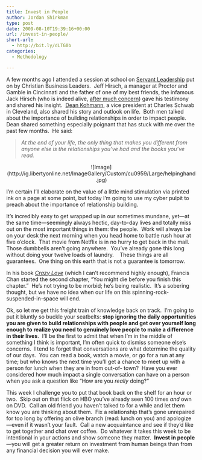 ```yaml
---
title: Invest in People
author: Jordan Shirkman
type: post
date: 2009-08-10T19:39:16+00:00
url: /invest-in-people/
short-url:
  - http://bit.ly/dLTG0b
categories:
  - Methodology

---
```

A few months ago I attended a session at school on [Servant Leadership](http://en.wikipedia.org/wiki/Servant_leadership) put on by Christian Business Leaders.  Jeff Hirsch, a manager at Proctor and Gamble in Cincinnati and the father of one of my best friends, the infamous Jack Hirsch (who is indeed alive, [after much concern](http://geesilverman.blogspot.com/2009/08/its-been-one-week.html)) gave his testimony and shared his insight.  [Dean Kohmann](http://www.aboutschwab.com/press/experts/kohmann.html), a vice president at Charles Schwab in Cleveland, also shared his story and outlook on life.  Both men talked about the importance of building relationships in order to impact people.  Dean shared something especially poignant that has stuck with me over the past few months.  He said:

> _At the end of your life, the only thing that makes you different from anyone else is the relationships you’ve had and the books you’ve read._

<p style="text-align:center;">
  ![Image](http://ig.libertyonline.net/ImageGallery/Custom/cu0959/Large/helpinghand.jpg)
</p>

I’m certain I’ll elaborate on the value of a little mind stimulation via printed ink on a page at some point, but today I’m going to use my cyber pulpit to preach about the importance of relationship building.

It’s incredibly easy to get wrapped up in our sometimes mundane, yet—at the same time—seemingly always hectic, day-to-day lives and totally miss out on the most important things in them: the people.  Work will always be on your desk the next morning when you head home to battle rush hour at five o’clock.  That movie from Netflix is in no hurry to get back in the mail.  Those dumbbells aren’t going anywhere.  You’ve already gone this long without doing your twelve loads of laundry.    These things are all guarantees.  One thing on this earth that is not a guarantee is tomorrow.

In his book _[Crazy Love](http://www.crazylovebook.com/)_ (which I can’t recommend highly enough), Francis Chan started the second chapter, “You might die before you finish this chapter.”  He’s not trying to be morbid; he’s being realistic.  It’s a sobering thought, but we have no idea when our life on this spinning-rock-suspended-in-space will end.

Ok, so let me get this freight train of knowledge back on track.  I’m going to put it bluntly so buckle your seatbelts: **stop ignoring the daily opportunities you are given to build relationships with people and get over yourself long enough to realize you need to genuinely love people to make a difference in their lives**.  I’ll be the first to admit that when I’m in the middle of something I think is important, I’m often quick to dismiss someone else’s concerns.  I tend to forget that conversations are what determine the quality of our days.  You can read a book, watch a movie, or go for a run at any time; but who knows the next time you’ll get a chance to meet up with a person for lunch when they are in from out-of- town?  Have you ever considered how much impact a single conversation can have on a person when you ask a question like “How are you _really_ doing?”

This week I challenge you to put that book back on the shelf for an hour or two.  Skip out on that flick on HBO you’ve already seen 100 times _and_ own on DVD.  Call an old friend you haven’t talked to for a while and let them know you are thinking about them.  Fix a relationship that’s gone unrepaired for too long by offering an olive branch (read: lunch on you) and apologize—even if it wasn’t your fault.  Call a new acquaintance and see if they’d like to get together and chat over coffee.  Do whatever it takes this week to be intentional in your actions and show someone they matter.  **Invest in people**—you will get a greater return on investment from human beings than from any financial decision you will ever make.
